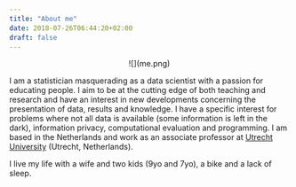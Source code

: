 ```yaml
---
title: "About me"
date: 2018-07-26T06:44:20+02:00
draft: false
---
```


<center>
![](me.png)
</center>

I am a statistician masquerading as a data scientist with a passion for educating people. I aim to be at the cutting edge of both teaching and research and have an interest in new developments concerning the presentation of data, results and knowledge. I have a specific interest for problems where not all data is available (some information is left in the dark), information privacy, computational evaluation and programming. I am based in the Netherlands and work as an associate professor at [Utrecht University](https://www.uu.nl/en) (Utrecht, Netherlands).

I live my life with a wife and two kids (9yo and 7yo), a bike and a lack of sleep.
